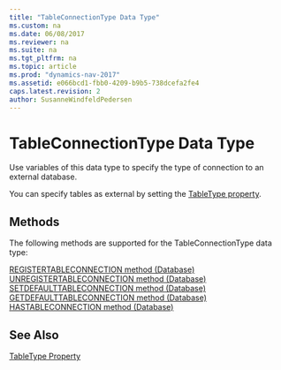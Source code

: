 ```yaml
---
title: "TableConnectionType Data Type"
ms.custom: na
ms.date: 06/08/2017
ms.reviewer: na
ms.suite: na
ms.tgt_pltfrm: na
ms.topic: article
ms.prod: "dynamics-nav-2017"
ms.assetid: e066bcd1-fbb0-4209-b9b5-738dcefa2fe4
caps.latest.revision: 2
author: SusanneWindfeldPedersen
---
```

# TableConnectionType Data Type
Use variables of this data type to specify the type of connection to an external database.  
  
You can specify tables as external by setting the [TableType property](../properties/devenv-tabletype-property.md). 
<!--For more information, see [External Tables](../../dynamics-nav/External-Tables.md).  -->

## Methods
The following methods are supported for the TableConnectionType data type:

[REGISTERTABLECONNECTION method (Database)](../methods/devenv-registertableconnection-method-database.md) 
[UNREGISTERTABLECONNECTION method (Database)](../methods/devenv-unregistertableconnection-method-database.md)   
[SETDEFAULTTABLECONNECTION method (Database)](../methods/devenv-setdefaulttableconnection-method-database.md)   
[GETDEFAULTTABLECONNECTION method (Database)](../methods/devenv-getdefaulttableconnection-method-database.md)   
[HASTABLECONNECTION method (Database)](../methods/devenv-hastableconnection-method-database.md)

## See Also  
 [TableType Property](../properties/devenv-tabletype-property.md)   
 <!--[External Tables](../../dynamics-nav/External-Tables.md)   -->

